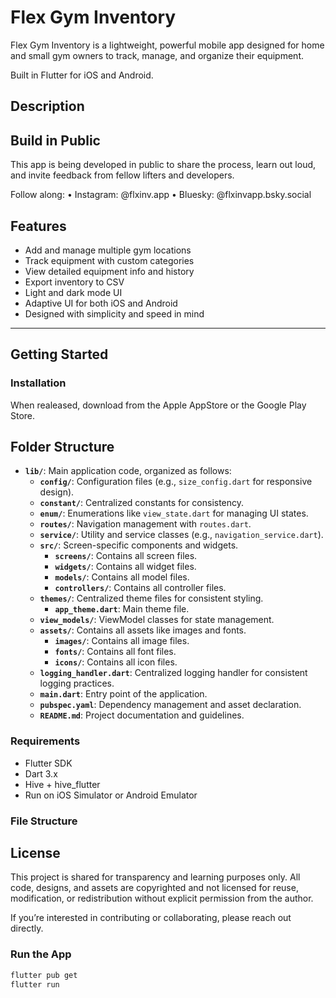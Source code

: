 # Flex Gym Inventory

Flex Gym Inventory is a lightweight, powerful mobile app designed for home and small gym owners to track, manage, and organize their equipment. 

Built in Flutter for iOS and Android.

## Description



## Build in Public

This app is being developed in public to share the process, learn out loud, and invite feedback from fellow lifters and developers.

Follow along:
•	Instagram: @flxinv.app
•	Bluesky: @flxinvapp.bsky.social

## Features

- Add and manage multiple gym locations
- Track equipment with custom categories
- View detailed equipment info and history
- Export inventory to CSV
- Light and dark mode UI
- Adaptive UI for both iOS and Android
- Designed with simplicity and speed in mind

---

## Getting Started

### Installation

When realeased, download from the Apple AppStore or the Google Play Store.

## Folder Structure

- **`lib/`**: Main application code, organized as follows:
  - **`config/`**: Configuration files (e.g., `size_config.dart` for responsive design).
  - **`constant/`**: Centralized constants for consistency.
  - **`enum/`**: Enumerations like `view_state.dart` for managing UI states.
  - **`routes/`**: Navigation management with `routes.dart`.
  - **`service/`**: Utility and service classes (e.g., `navigation_service.dart`).
  - **`src/`**: Screen-specific components and widgets.
    - **`screens/`**: Contains all screen files.
    - **`widgets/`**: Contains all widget files.
    - **`models/`**: Contains all model files.
    - **`controllers/`**: Contains all controller files.
  - **`themes/`**: Centralized theme files for consistent styling.
    - **`app_theme.dart`**: Main theme file.
  - **`view_models/`**: ViewModel classes for state management.
  - **`assets/`**: Contains all assets like images and fonts.
    - **`images/`**: Contains all image files.
    - **`fonts/`**: Contains all font files.
    - **`icons/`**: Contains all icon files.
  - **`logging_handler.dart`**: Centralized logging handler for consistent logging practices.
  - **`main.dart`**: Entry point of the application.
  - **`pubspec.yaml`**: Dependency management and asset declaration.
  - **`README.md`**: Project documentation and guidelines.

### Requirements

- Flutter SDK
- Dart 3.x
- Hive + hive_flutter
- Run on iOS Simulator or Android Emulator

### File Structure

## License

This project is shared for transparency and learning purposes only.
All code, designs, and assets are copyrighted and not licensed for reuse, modification, or redistribution without explicit permission from the author.

If you’re interested in contributing or collaborating, please reach out directly.

### Run the App

```bash
flutter pub get
flutter run